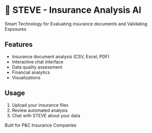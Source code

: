 # 🤖 STEVE - Insurance Analysis AI

Smart Technology for Evaluating insurance documents and Validating Exposures

## Features
- Insurance document analysis (CSV, Excel, PDF)
- Interactive chat interface
- Data quality assessment
- Financial analytics
- Visualizations

## Usage
1. Upload your insurance files
2. Review automated analysis
3. Chat with STEVE about your data

Built for P&C Insurance Companies
